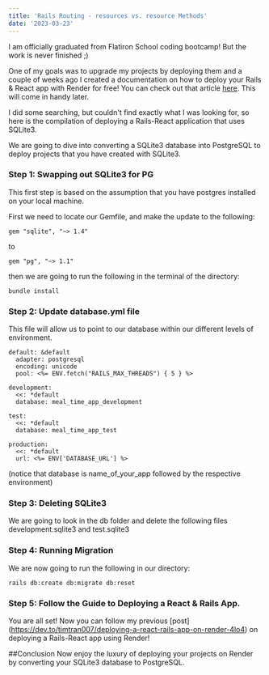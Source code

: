 ```yaml
---
title: 'Rails Routing - resources vs. resource Methods'
date: '2023-03-23'
---
```


I am officially graduated from Flatiron School coding bootcamp! But the work is never finished ;)

One of my goals was to upgrade my projects by deploying them and a couple of weeks ago I created a documentation on how to deploy your Rails & React app with Render for free! You can check out that article [here](https://dev.to/timtran007/deploying-a-react-rails-app-on-render-4lo4). This will come in handy later.

I did some searching, but couldn't find exactly what I was looking for, so here is the compilation of deploying a Rails-React application that uses SQLite3.

We are going to dive into converting a SQLite3 database into PostgreSQL to deploy projects that you have created with SQLite3. 

### Step 1: Swapping out SQLite3 for PG

This first step is based on the assumption that you have postgres installed on your local machine.

First we need to locate our Gemfile, and make the update to the following: 

```
gem "sqlite", "~> 1.4"
```
to
```
gem "pg", "~> 1.1"
```

then we are going to run the following in the terminal of the directory:

```
bundle install
```

### Step 2: Update database.yml file

This file will allow us to point to our database within our different levels of environment.

```
default: &default
  adapter: postgresql
  encoding: unicode
  pool: <%= ENV.fetch("RAILS_MAX_THREADS") { 5 } %>

development:
  <<: *default
  database: meal_time_app_development

test:
  <<: *default
  database: meal_time_app_test

production:
  <<: *default
  url: <%= ENV['DATABASE_URL'] %>
```

(notice that database is name_of_your_app followed by the respective environment)

### Step 3: Deleting SQLite3

We are going to look in the db folder and delete the following files development.sqlite3 and test.sqlite3

### Step 4: Running Migration
We are now going to run the following in our directory:

```
rails db:create db:migrate db:reset
```

### Step 5: Follow the Guide to Deploying a React & Rails App.

You are all set! Now you can follow my previous [post] (https://dev.to/timtran007/deploying-a-react-rails-app-on-render-4lo4) on deploying a Rails-React app using Render!

##Conclusion
Now enjoy the luxury of deploying your projects on Render by converting your SQLite3 database to PostgreSQL.